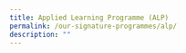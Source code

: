 ```yaml
---
title: Applied Learning Programme (ALP)
permalink: /our-signature-programmes/alp/
description: ""
---
```

